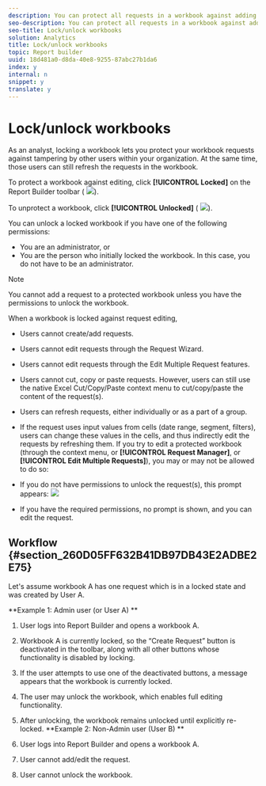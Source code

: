 ```yaml
---
description: You can protect all requests in a workbook against adding and editing requests by locking the workbook. This enables offline editing of workbooks by pausing all report requests for more efficient editing.
seo-description: You can protect all requests in a workbook against adding and editing requests by locking the workbook. This enables offline editing of workbooks by pausing all report requests for more efficient editing.
seo-title: Lock/unlock workbooks
solution: Analytics
title: Lock/unlock workbooks
topic: Report builder
uuid: 18d481a0-d8da-40e8-9255-87abc27b1da6
index: y
internal: n
snippet: y
translate: y
---
```


# Lock/unlock workbooks

As an analyst, locking a workbook lets you protect your workbook requests against tampering by other users within your organization. At the same time, those users can still refresh the requests in the workbook. 

To protect a workbook against editing, click **[!UICONTROL  Locked]** on the Report Builder toolbar ( ![](assets/locked_icon.png)). 

To unprotect a workbook, click **[!UICONTROL  Unlocked]** ( ![](assets/unlocked_icon.png)). 

You can unlock a locked workbook if you have one of the following permissions: 

* You are an administrator, or
* You are the person who initially locked the workbook. In this case, you do not have to be an administrator.

>[!NOTE]
>
>You cannot add a request to a protected workbook unless you have the permissions to unlock the workbook.

When a workbook is locked against request editing, 

* Users cannot create/add requests.
* Users cannot edit requests through the Request Wizard.
* Users cannot edit requests through the Edit Multiple Request features.
* Users cannot cut, copy or paste requests. However, users can still use the native Excel Cut/Copy/Paste context menu to cut/copy/paste the content of the request(s).
* Users can refresh requests, either individually or as a part of a group.
* If the request uses input values from cells (date range, segment, filters), users can change these values in the cells, and thus indirectly edit the requests by refreshing them.
If you try to edit a protected workbook (through the context menu, or **[!UICONTROL  Request Manager]**, or **[!UICONTROL  Edit Multiple Requests]**), you may or may not be allowed to do so: 

* If you do not have permissions to unlock the request(s), this prompt appears: ![](assets/locked_workbook_error.png) 

* If you have the required permissions, no prompt is shown, and you can edit the request.

## Workflow {#section_260D05FF632B41DB97DB43E2ADBE2E75}

Let's assume workbook A has one request which is in a locked state and was created by User A. 

**Example 1: Admin user (or User A) ** 

1. User logs into Report Builder and opens a workbook A.
1. Workbook A is currently locked, so the “Create Request” button is deactivated in the toolbar, along with all other buttons whose functionality is disabled by locking.
1. If the user attempts to use one of the deactivated buttons, a message appears that the workbook is currently locked.
1. The user may unlock the workbook, which enables full editing functionality.
1. After unlocking, the workbook remains unlocked until explicitly re-locked.
**Example 2: Non-Admin user (User B) ** 

1. User logs into Report Builder and opens a workbook A.
1. User cannot add/edit the request.
1. User cannot unlock the workbook.
